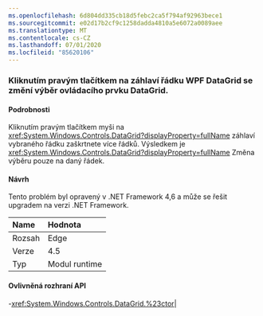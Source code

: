 ```yaml
---
ms.openlocfilehash: 6d804dd335cb18d5febc2ca5f794af92963bece1
ms.sourcegitcommit: e02d17b2cf9c1258dadda4810a5e6072a0089aee
ms.translationtype: MT
ms.contentlocale: cs-CZ
ms.lasthandoff: 07/01/2020
ms.locfileid: "85620106"
---
```

### <a name="right-clicking-on-a-wpf-datagrid-row-header-changes-the-datagrid-selection"></a>Kliknutím pravým tlačítkem na záhlaví řádku WPF DataGrid se změní výběr ovládacího prvku DataGrid.

#### <a name="details"></a>Podrobnosti

Kliknutím pravým tlačítkem myši na <xref:System.Windows.Controls.DataGrid?displayProperty=fullName> záhlaví vybraného řádku zaškrtnete více řádků. Výsledkem je <xref:System.Windows.Controls.DataGrid?displayProperty=fullName> Změna výběru pouze na daný řádek.

#### <a name="suggestion"></a>Návrh

Tento problém byl opravený v .NET Framework 4,6 a může se řešit upgradem na verzi .NET Framework.

| Name    | Hodnota       |
|:--------|:------------|
| Rozsah   |Edge|
|Verze|4.5|
|Typ|Modul runtime

#### <a name="affected-apis"></a>Ovlivněná rozhraní API

-<xref:System.Windows.Controls.DataGrid.%23ctor></li></ul>|
